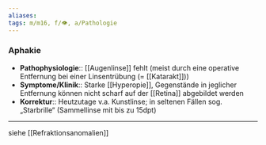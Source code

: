 ```yaml
---
aliases:
tags: m/m16, f/👁️, a/Pathologie
---
```

### Aphakie
- **Pathophysiologie**:: [[Augenlinse]] fehlt (meist durch eine operative Entfernung bei einer Linsentrübung (= [[Katarakt]]))
- **Symptome/Klinik**:: Starke [[Hyperopie]], Gegenstände in jeglicher Entfernung können nicht scharf auf der [[Retina]] abgebildet werden 
- **Korrektur**:: Heutzutage v.a. Kunstlinse; in seltenen Fällen sog. „Starbrille“ (Sammellinse mit bis zu 15dpt)
---
siehe [[Refraktionsanomalien]]